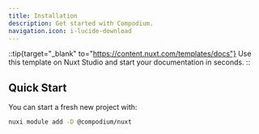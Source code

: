 ```yaml
---
title: Installation
description: Get started with Compodium.
navigation.icon: i-lucide-download
---
```


::tip{target="_blank" to="https://content.nuxt.com/templates/docs"}
Use this template on Nuxt Studio and start your documentation in seconds.
::

## Quick Start

You can start a fresh new project with:

```bash [Terminal]
nuxi module add -D @compodium/nuxt
```
